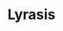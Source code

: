 ---
facebook: https://facebook.com/wearelyrasis
linkedin: https://linkedin.com/company/lyrasis
logohandle: lyrasis
sort: lyrasis
title: Lyrasis
twitter: https://x.com/lyrasis
website: https://www.lyrasis.org/
youtube: https://youtube.com/user/LYRASIS1
---